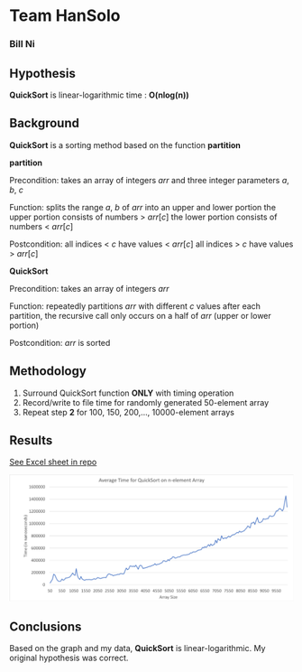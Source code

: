 # Team HanSolo
### Bill Ni
 

## Hypothesis
**QuickSort** is linear-logarithmic time : **O(nlog(n))**

## Background
**QuickSort** is a sorting method based on the function **partition**
 
**partition**
 
Precondition: takes an array of integers *arr* and three integer parameters *a*, *b*, *c*
 
Function: splits the range *a*, *b* of *arr* into an upper and lower portion
			the upper portion consists of numbers > *arr*[*c*]
			the lower portion consists of numbers < *arr*[*c*]
 
Postcondition: all indices < *c* have values < *arr*[*c*]
				all indices > *c* have values > *arr*[*c*]
  
**QuickSort**

Precondition: takes an array of integers *arr*

Function: repeatedly partitions *arr* with different *c* values
			after each partition, the recursive call only occurs on a half of *arr* (upper or lower portion)

Postcondition: *arr* is sorted
 
## Methodology
1. Surround QuickSort function **ONLY** with timing operation
2. Record/write to file time for randomly generated 50-element array
3. Repeat step **2** for 100, 150, 200,..., 10000-element arrays

## Results

[See Excel sheet in repo](https://github.com/bnidevs/HanSolo/blob/master/QuickSortTimeData.xlsx)

![alt text][graph]

[graph]: https://raw.githubusercontent.com/bnidevs/HanSolo/master/avgTimeGraph.png
 
## Conclusions

Based on the graph and my data, **QuickSort** is linear-logarithmic.
My original hypothesis was correct.
